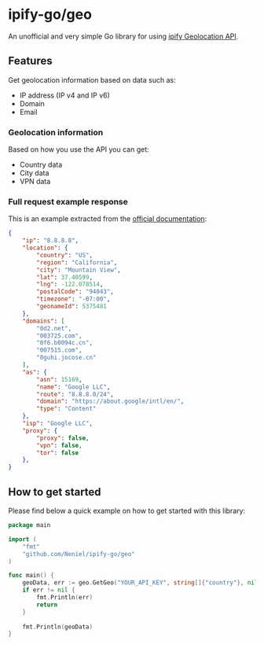 # ipify-go/geo

An unofficial and very simple Go library for using [ipify Geolocation API](https://geo.ipify.org/).

## Features
Get geolocation information based on data such as:

* IP address (IP v4 and IP v6)
* Domain
* Email

### Geolocation information
Based on how you use the API you can get:
* Country data
* City data
* VPN data

### Full request example response
This is an example extracted from the [official documentation](https://geo.ipify.org/docs):

```json
{
    "ip": "8.8.8.8",
    "location": {
        "country": "US",
        "region": "California",
        "city": "Mountain View",
        "lat": 37.40599,
        "lng": -122.078514,
        "postalCode": "94043",
        "timezone": "-07:00",
        "geonameId": 5375481
    },
    "domains": [
        "0d2.net",
        "003725.com",
        "0f6.b0094c.cn",
        "007515.com",
        "0guhi.jocose.cn"
    ],
    "as": {
        "asn": 15169,
        "name": "Google LLC",
        "route": "8.8.8.0/24",
        "domain": "https://about.google/intl/en/",
        "type": "Content"
    },
    "isp": "Google LLC",
    "proxy": {
        "proxy": false,
        "vpn": false,
        "tor": false
    },
}
```

## How to get started

Please find below a quick example on how to get started with this library:

```go
package main

import (
	"fmt"
	"github.com/Neniel/ipify-go/geo"
)

func main() {
	geoData, err := geo.GetGeo("YOUR_API_KEY", string[]{"country"}, nil)
	if err != nil {
		fmt.Println(err)
		return
	}
	
	fmt.Println(geoData)
}
```